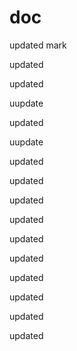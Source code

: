 doc
===

updated
mark
 
updated

updated

uupdate

updated

uupdate

updated


updated


updated

updated

updated

updated

updated

updated

updated

updated
